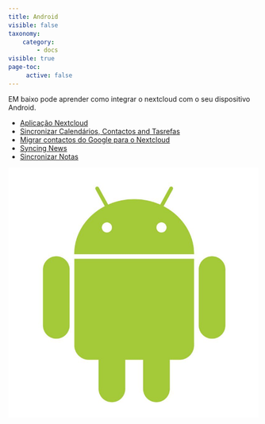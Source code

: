 ```yaml
---
title: Android
visible: false
taxonomy:
    category:
        - docs
visible: true
page-toc:
     active: false
---
```


EM baixo pode aprender como integrar o nextcloud com o seu dispositivo Android.

- [Aplicação Nextcloud](nextcloud-app)
- [Sincronizar Calendários, Contactos and Tasrefas](calendars-contacts-and-tasks)
- [Migrar contactos do Google para o Nextcloud](https://howto.disroot.org/en/nextcloud/sync-with-your-cloud/android/migrating-contacts-from-google)
- [Syncing News](using-news)
- [Sincronizar Notas](Using-notes)

![](android.jpg)
